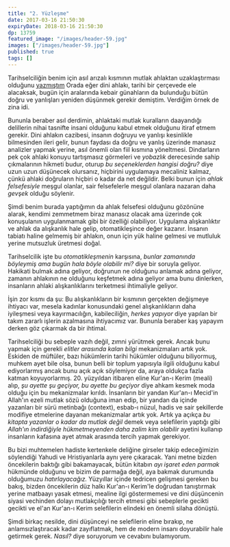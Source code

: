 ```yaml
---
title: "2. Yüzleşme"
date: 2017-03-16 21:50:30
expiryDate: 2018-03-16 21:50:30
dp: 13759
featured_image: "/images/header-59.jpg"
images: ["/images/header-59.jpg"]
published: true
tags: []
---
```




Tarihselciliğin benim için asıl arızalı kısmının mutlak ahlaktan uzaklaştırması
olduğunu [yazmıştım](/yevmiyeler/yevmiye-13727-12845/) Orada eğer dini ahlakı,
tarihi bir çerçevede ele alacaksak, bugün için aralarında kebair günahların da
bulunduğu bütün doğru ve yanlışları yeniden düşünmek gerekir demiştim. Verdiğim
örnek de zina idi.

Bununla beraber asıl derdimin, ahlaktaki mutlak kuralların daayandığı delillerin
nihai tasnifte insani olduğunu kabul etmek olduğunu itiraf etmem gerekir. Dini
ahlakın cazibesi, insanın doğruyu ve yanlışı kesinlikle bilmesinden ileri gelir,
bunun faydası da doğru ve yanlış üzerinde manasız analizler yapmak yerine, asıl
önemli olan fiil kısmına yöneltmesi. Dindarların pek çok ahlaki konuyu
tartışmasız görmeleri ve *yobazlık* derecesinde sahip çıkmalarının hikmeti
budur, oturup *bu seçeneklerden hangisi doğru?* diye uzun uzun düşünecek
olursanız, hiçbirini uygulamaya mecaliniz kalmaz, çünkü ahlaki doğruların
hiçbiri o kadar da net değildir. Belki bunun için *ahlak felsefesiyle* meşgul
olanlar, sair felsefelerle meşgul olanlara nazaran daha *gevşek* olduğu
söylenir.

Şimdi benim burada yaptığımın da ahlak felsefesi olduğunu gözönüne alarak,
kendimi zemmetmem biraz manasız olacak ama üzerinde çok konuşulanın uygulanmamak
gibi bir özelliği olabiliyor. Uygulama alışkanlıktır ve ahlak da alışkanlık hale
gelip, otomatikleşince değer kazanır. İnsanın tabiatı haline gelmemiş bir
ahlakın, onun için yük haline gelmesi ve mutluluk yerine mutsuzluk üretmesi
doğal. 

Tarihselcilik işte bu *otomatikleşmenin* karşısına, *bunlar zamanında böyleymiş
ama bugün hala böyle olabilir mi?* diye bir soruyla geliyor. Hakikati bulmak
adına geliyor, doğrunun ne olduğunu anlamak adına geliyor, zamanın ahlakının ne
olduğunu keşfetmek adına geliyor ama bunu dinlerken, insanların ahlaki
alışkanlıklarını terketmesi ihtimaliyle geliyor.

İşin zor kısmı da şu: Bu alışkanlıkların bir kısmının gerçekten değişmeye
ihtiyacı var, mesela kadınlar konusundaki genel alışkanlıkların daha iyileşmesi
veya kayırmacılığın, kabileciliğin, *herkes yapıyor* diye yapılan bir takım
zararlı işlerin azalmasına ihtiyacımız var. Bununla beraber kaş yapayım derken
göz çıkarmak da bir ihtimal.

Tarihselciliği bu sebeple vazıh değil, zımni yürütmek gerek. Ancak bunu yapmak
için gerekli *elitler arasında kalan bilgi* mekanizmaları artık yok. Eskiden de
müftüler, bazı hükümlerin tarihi hükümler olduğunu biliyormuş, muhkem ayet bile
olsa, bunun belli bir toplum yapısıyla ilgili olduğunu kabul ediyorlarmış ancak
bunu açık açık söylemiyor da, araya oldukça fazla katman
koyuyorlarmış. 20. yüzyıldan itibaren eline Kur'an-ı Kerim (meali) alıp, *şu
ayette şu geçiyor, bu ayette bu geçiyor* diye ahkam kesmek moda olduğu için bu
mekanizmalar kırıldı. İnsanların bir yandan Kur'an-ı Mecid'in Allah'ın ezeli
mutlak sözü olduğuna iman edip, bir yandan da içinde yazanları bir sürü
metinbağı (context), esbab-ı nüzul, hadis ve sair şekillerde modifiye etmelerine
dayanan mekanizmalar artık yok. Artık ya açıkça *bu kitapta yazanlar o kadar da
mutlak değil* demek veya selefilerin yaptığı gibi *Allah'ın indirdiğiyle
hükmetmeyenden daha zalim kim olabilir* ayetini kullanıp insanların kafasına
ayet atmak arasında tercih yapmak gerekiyor. 

Bu bizi muhtemelen hadiste kertenkele deliğine girseler takip edeceğimizin
söylendiği Yahudi ve Hristiyanlarla aynı yere çıkaracak. Yani metne bizden
öncekilerin baktığı gibi bakamayacak, bütün kitabın *ayı işaret eden parmak*
hükmünde olduğunu ve bizim de parmağa değil, aya bakmak durumunda olduğumuzu
*hatırlayacağız.* Yüzyıllar içinde tedricen gelişmesi gereken bu bakış, bizden
öncekilerin düz halkı Kur'an-ı Kerim'le doğrudan tanıştırmak yerine matbaayı
yasak etmesi, mealine ilgi göstermemesi ve dini düşüncenin siyasi vechinden
dolayı mutlakçılığı tercih etmesi gibi sebeplerle gecikti gecikti ve el'an
Kur'an-ı Kerim selefilerin elindeki en önemli silaha dönüştü.

Şimdi birkaç nesilde, dini düşünceyi ne selefilerin eline bırakıp, ne
anlamsızlaştıracak kadar zayıflatmak, hem de modern insanı doyurabilir hale
getirmek gerek. *Nasıl?* diye soruyorum ve cevabını bulamıyorum. 

